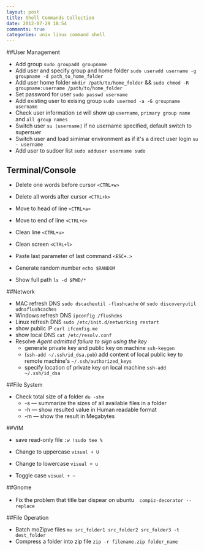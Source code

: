 ```yaml
---
layout: post
title: Shell Commands Collection
date: 2012-07-29 18:54
comments: true
categories: unix linux command shell
---
```


##User Management
* Add group `sudo groupadd groupname`
* Add user and specify group and home folder `sudo useradd username -g groupname -d path_to_home_folder`
* Add user home folder `mkdir /path/to/home_folder` && `sudo chmod -R groupname:username /path/to/home_folder`
* Set password for user `sudo passwd username`
* Add existing user to exising group `sudo usermod -a -G groupname username`
* Check user information `id` will show up `username`, `primary group name` and `all group names`
* Switch user `su [username]`
    if no username specified, default switch to supersuer
* Switch user and load simimar environment as if it's a direct user login `su - username`
* Add user to sudoer list `sudo adduser username sudo`

## Terminal/Console

* Delete one words before cursor `<CTRL+w>`
* Delete all words after cursor `<CTRL+k>`
* Move to head of line `<CTRL+a>`
* Move to end of line `<CTRL+e>`
* Clean line `<CTRL+u>`
* Clean screen `<CTRL+l>`

* Paste last parameter of last command `<ESC+.>`

* Generate random number `echo $RANDOM`
* Show full path `ls -d $PWD/*`


##Network
* MAC refresh DNS `sudo dscacheutil -flushcache` or `sudo discoveryutil udnsflushcaches`
* Windows refresh DNS `ipconfig /flushdns`
* Linux refresh DNS `sudo /etc/init.d/networking restart`
* show public IP `curl ifconfig.me`
* show local DNS `cat /etc/resolv.conf`
* Resolve *Agent admitted failure to sign using the key*
    * generate private key and public key on machine `ssh-keygen`
    * (`ssh-add ~/.ssh/id_dsa.pub`) add content of local public key to remote machine's `~/.ssh/authorized_keys`
    * specify location of private key on local machine `ssh-add ~/.ssh/id_dsa`

##File System
* Check total size of a folder  `du -shm`
    * -s — summarize the sizes of all available files in a folder
    * -h — show resulted value in Human readable format
    * -m — show the result in Megabytes

##VIM
* save read-only file `:w !sudo tee %`

* Change to uppercase `visual + U`
* Change to lowercase `visual + u`
* Toggle case `visual + ~`

##Gnome
* Fix the problem that title bar dispear on ubuntu　`compiz-decorator --replace`

##File Operation
* Batch moZipve files `mv src_folder1 src_folder2 src_folder3 -t dest_folder`
* Compress a folder into zip file  `zip -r filename.zip folder_name`
